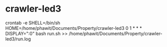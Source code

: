 # crawler-led3

crontab -e
SHELL=/bin/sh
HOME=/home/phawit/Documents/Property/crawler-led3
0 1 * * * DISPLAY=":0" bash run.sh >> /home/phawit/Documents/Property/crawler-led3/run.log




